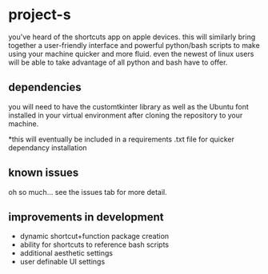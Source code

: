 # project-s
you've heard of the shortcuts app on apple devices. this will similarly bring together a user-friendly interface and powerful python/bash scripts to make using your machine quicker and more fluid. even the newest of linux users will be able to take advantage of all python and bash have to offer.

## dependencies

you will need to have the customtkinter library as well as the Ubuntu font installed in your virtual environment after cloning the repository to your machine.

*this will eventually be included in a requirements .txt file for quicker dependancy installation

## known issues

oh so much... see the issues tab for more detail.

## improvements in development

- dynamic shortcut+function package creation
- ability for shortcuts to reference bash scripts
- additional aesthetic settings
- user definable UI settings
